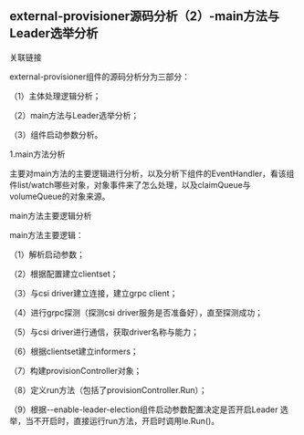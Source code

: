 ## external-provisioner源码分析（2）-main方法与Leader选举分析

关联链接

external-provisioner组件的源码分析分为三部分：

（1）主体处理逻辑分析；

（2）main方法与Leader选举分析；

（3）组件启动参数分析。



1.main方法分析

主要对main方法的主要逻辑进行分析，以及分析下组件的EventHandler，看该组件list/watch哪些对象，对象事件来了怎么处理，以及claimQueue与volumeQueue的对象来源。



main方法主要逻辑分析

main方法主要逻辑：

（1）解析启动参数；

（2）根据配置建立clientset；

（3）与csi driver建立连接，建立grpc client；

（4）进行grpc探测（探测csi driver服务是否准备好），直至探测成功；

（5）与csi driver进行通信，获取driver名称与能力；

（6）根据clientset建立informers；

（7）构建provisionController对象；

（8）定义run方法（包括了provisionController.Run）；

（9）根据--enable-leader-election组件启动参数配置决定是否开启Leader 选举，当不开启时，直接运行run方法，开启时调用le.Run\(\)。





